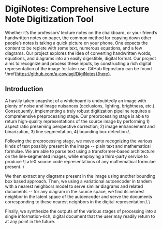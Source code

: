 # DigiNotes: Comprehensive Lecture Note Digitization Tool
Whether it’s the professors’ lecture notes on the chalkboard, or your friend’s handwritten notes on paper, the common method for copying down other people’s notes is taking a quick picture on your phone. One expects the content to be replete with some text, numerous equations, and a few diagrams. Our project explores the idea of converting handwritten words, equations, and diagrams into an easily digestible, digital format. Our project aims to recognize and process these inputs, by constructing a rich digital representation of the image for later use. GitHub Repository can be found \href{https://github.com/a-cowlagi/DigiNotes}{here}.

## Introduction
A hastily taken snapshot of a whiteboard is undoubtedly an image with plenty of noise and image nuisances (occlusions, lighting, brightness, etc.). Consequently, implementing a truly robust digitization pipeline requires a comprehensive preprocessing stage. Our preprocessing stage is able to return high-quality representations of the source image by performing 1) aspect ratio preserving perspective correction, 2) image enhancement and binarization, 3) line segmentation, 4) bounding box detection.\\ 

Following the preprocessing stage, we move onto recognizing the various kinds of text possibly present in the image -- plain text and mathematical formulae. We are able to parse text using a transformer-based architecture on the line-segmented images, while employing a third-party service to produce \LaTeX source code representations of any mathematical formulae present. \\

We then extract any diagrams present in the image using another bounding box based approach. Then, we using a variational autoencoder in tandem with a nearest neighbors model to serve similar diagrams and related documents -- for any diagram in the source space, we find its nearest neighbor in the latent space of the autoencoder and serve the documents corresponding to these nearest neighbors in the digital representation.\\  \\

Finally, we synthesize the outputs of the various stages of processing into a single information-rich, digital document that the user may readily return to at any point in the future. 
